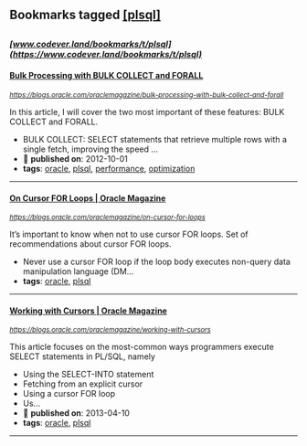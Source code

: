 ## Bookmarks tagged [[plsql]](https://www.codever.land/search?q=[plsql])

_<sup><sup>[www.codever.land/bookmarks/t/plsql](https://www.codever.land/bookmarks/t/plsql)</sup></sup>_
---
#### [Bulk Processing with BULK COLLECT and FORALL](https://blogs.oracle.com/oraclemagazine/bulk-processing-with-bulk-collect-and-forall)
_<sup>https://blogs.oracle.com/oraclemagazine/bulk-processing-with-bulk-collect-and-forall</sup>_

In this article, I will cover the two most important of these features: BULK COLLECT and FORALL.
* BULK COLLECT: SELECT statements that retrieve multiple rows with a single fetch, improving the speed ...
* :calendar: **published on**: 2012-10-01
* **tags**: [oracle](../tagged/oracle.md), [plsql](../tagged/plsql.md), [performance](../tagged/performance.md), [optimization](../tagged/optimization.md)
---
#### [On Cursor FOR Loops | Oracle Magazine](https://blogs.oracle.com/oraclemagazine/on-cursor-for-loops)
_<sup>https://blogs.oracle.com/oraclemagazine/on-cursor-for-loops</sup>_

It’s important to know when not to use cursor FOR loops. Set of recommendations about cursor FOR loops.
* Never use a cursor FOR loop if the loop body executes non-query data manipulation language (DM...
* **tags**: [oracle](../tagged/oracle.md), [plsql](../tagged/plsql.md)
---
#### [Working with Cursors | Oracle Magazine](https://blogs.oracle.com/oraclemagazine/working-with-cursors)
_<sup>https://blogs.oracle.com/oraclemagazine/working-with-cursors</sup>_

This article focuses on the most-common ways programmers execute SELECT statements in PL/SQL, namely
* Using the SELECT-INTO statement
* Fetching from an explicit cursor
* Using a cursor FOR loop
* Us...
* :calendar: **published on**: 2013-04-10
* **tags**: [oracle](../tagged/oracle.md), [plsql](../tagged/plsql.md)
---
